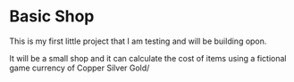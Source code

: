 # Basic Shop

This is my first little project that I am testing and will be building opon.

It will be a small shop and it can calculate the cost of items using a fictional game currency of Copper Silver Gold/
